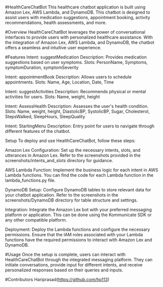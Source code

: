 #HealthCareChatBot
This healthcare chatbot application is built using Amazon Lex, AWS Lambda, and DynamoDB. This chatbot is designed to assist users with medication suggestions, appointment booking, activity recommendations, health assessments, and more.

#Overview
HealthCareChatBot leverages the power of conversational interfaces to provide users with personalized healthcare assistance. With the integration of Amazon Lex, AWS Lambda, and DynamoDB, the chatbot offers a seamless and intuitive user experience.

#Features
Intent: suggestMedication
Description: Provides medication suggestions based on user symptoms.
Slots: PersonName, Symptoms, symptomDuration, symptomSeverity

Intent: appointmentBook
Description: Allows users to schedule appointments.
Slots: Name, Age, Location, Date, Time

Intent: suggestActivities
Description: Recommends physical or mental activities for users.
Slots: Name, weight, height

Intent: AssessHealth
Description: Assesses the user's health condition.
Slots: Name, weight, height, DiastolicBP, SystolicBP, Sugar, Cholesterol, StepsWalked, SleepHours, SleepQuality

Intent: StartingMenu
Description: Entry point for users to navigate through different features of the chatbot.

Setup
To deploy and use HealthCareChatBot, follow these steps:

Amazon Lex Configuration: Set up the necessary intents, slots, and utterances in Amazon Lex. Refer to the screenshots provided in the screenshots/intents_and_slots directory for guidance.

AWS Lambda Function: Implement the business logic for each intent in AWS Lambda functions. You can find the code for each Lambda function in the lambda_functions.py file.

DynamoDB Setup: Configure DynamoDB tables to store relevant data for your chatbot application. Refer to the screenshots in the screenshots/DynamoDB directory for table structure and settings.

Integration: Integrate the Amazon Lex bot with your preferred messaging platform or application. This can be done using the Kommunicate SDK or any other compatible platform.

Deployment: Deploy the Lambda functions and configure the necessary permissions. Ensure that the IAM roles associated with your Lambda functions have the required permissions to interact with Amazon Lex and DynamoDB.

#Usage
Once the setup is complete, users can interact with HealthCareChatBot through the integrated messaging platform. They can initiate conversations, provide input for different intents, and receive personalized responses based on their queries and inputs.

#Contributors
Hariprasad(https://github.com/hp113)






